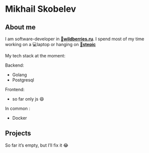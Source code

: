 # Mikhail Skobelev

## About me

I am software-developer in **[🏬wildberries.ru](https://www.wildberries.ru)**. I spend most of my time working on a 💻laptop or hanging on
**[📖stepic](https://stepik.org)**

My tech stack at the moment:

Backend:

- Golang
- Postgresql

Frontend:

- so far only js 😄

In common :

- Docker

## Projects

So far it’s empty, but I’ll fix it 😂

<!--
**zyltrex/zyltrex** is a ✨ _special_ ✨ repository because its `README.md` (this file) appears on your GitHub profile.

Here are some ideas to get you started:

- 🔭 I’m currently working on ...
- 🌱 I’m currently learning ...
- 👯 I’m looking to collaborate on ...
- 🤔 I’m looking for help with ...
- 💬 Ask me about ...
- 📫 How to reach me: ...
- 😄 Pronouns: ...
- ⚡ Fun fact: ...
-->
